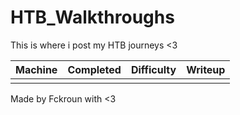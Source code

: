 # HTB_Walkthroughs
This is where i post my HTB journeys &lt;3


| Machine                                   | Completed | Difficulty | Writeup                                            |
|:-----------------------------------------:|:---------:|:----------:|:--------------------------------------------------:|
            |

<!-- | <img width=50% src="Noter.png">       | 03-09-22  | Medium       | [Noter Writeup](./writeups/Noter.md)          | -->



Made by Fckroun with <3
